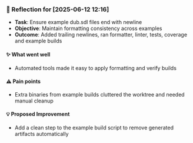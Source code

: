 ### :book: Reflection for [2025-06-12 12:16]
  - **Task**: Ensure example dub.sdl files end with newline
  - **Objective**: Maintain formatting consistency across examples
  - **Outcome**: Added trailing newlines, ran formatter, linter, tests, coverage and example builds

#### :sparkles: What went well
  - Automated tools made it easy to apply formatting and verify builds

#### :warning: Pain points
  - Extra binaries from example builds cluttered the worktree and needed manual cleanup

#### :bulb: Proposed Improvement
  - Add a clean step to the example build script to remove generated artifacts automatically
